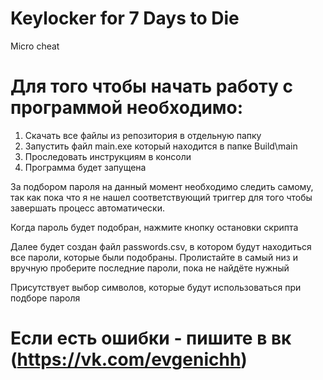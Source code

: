 # Keylocker for 7 Days to Die
Micro cheat

# Для того чтобы начать работу с программой необходимо:

1. Скачать все файлы из репозитория в отдельную папку
2. Запустить файл main.exe который находится в папке Build\main
3. Проследовать инструкциям в консоли
4. Программа будет запущена

За  подбором пароля на данный момент необходимо следить самому, так как пока что я не нашел
соответствующий триггер для того чтобы завершать процесс автоматически.

Когда пароль будет подобран, нажмите кнопку остановки скрипта

Далее будет создан файл passwords.csv, в котором будут находиться все пароли, которые были подобраны.
Пролистайте в самый низ и вручную проберите последние пароли, пока не найдёте нужный

Присутствует выбор символов, которые будут использоваться при подборе пароля

# Если есть ошибки - пишите в вк (https://vk.com/evgenichh)